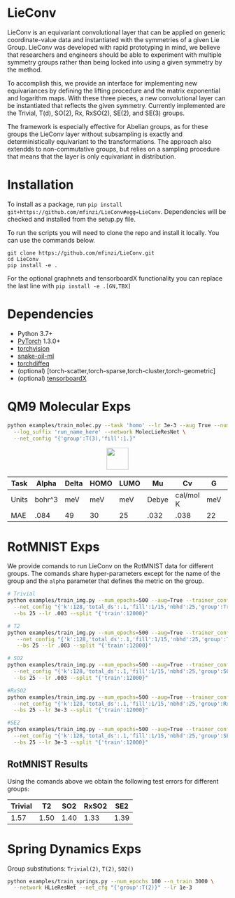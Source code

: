 # LieConv

LieConv is an equivariant convolutional layer that can be applied on generic coordinate-value data and instantiated with the symmetries of a given Lie Group. LieConv was developed with rapid prototyping in mind, we believe that researchers and engineers should be able to experiment with multiple symmetry groups rather than being locked into using a given symmetry by the method.

To accomplish this, we provide an interface for implementing new equivariances by defining the lifting procedure and the matrix exponential and logarithm maps. With these three pieces, a new convolutional layer can be instantiated that reflects the given symmetry. Currently implemented are the Trivial, T(d), SO(2), Rx, RxSO(2), SE(2), and SE(3) groups.

The framework is especially effective for Abelian groups, as for these groups the LieConv layer without subsampling is exactly and deterministically equivariant to the transformations. The approach also extendds to non-commutative groups, but relies on a sampling procedure that means that the layer is only equivariant in distribution.

# Installation
To install as a package, run `pip install git+https://github.com/mfinzi/LieConv#egg=LieConv`. Dependencies will be checked and installed from the setup.py file.

To run the scripts you will need to clone the repo and install it locally. You can use the commands below.
```
git clone https://github.com/mfinzi/LieConv.git
cd LieConv
pip install -e .
```

For the optional graphnets and tensorboardX functionality you can replace the last line with
`pip install -e .[GN,TBX]`

# Dependencies
* Python 3.7+
* [PyTorch](http://pytorch.org/) 1.3.0+
* [torchvision](https://github.com/pytorch/vision/)
* [snake-oil-ml](https://github.com/mfinzi/snake-oil-ml)
* [torchdiffeq](https://github.com/rtqichen/torchdiffeq)
* (optional) [torch-scatter,torch-sparse,torch-cluster,torch-geometric]
* (optional) [tensorboardX](https://github.com/lanpa/tensorboardX)

# QM9 Molecular Exps

```bash
python examples/train_molec.py --task 'homo' --lr 3e-3 --aug True --num_epochs 1000 --num_layers 6 \
  --log_suffix 'run_name_here' --network MolecLieResNet \
  --net_config "{'group':T(3),'fill':1.}"

```
<p align="center">
  <img src="https://user-images.githubusercontent.com/12687085/75298868-9e2a3800-5801-11ea-9b87-b02886d78e95.png" width=50>
</p>

|Task|Alpha|Delta|HOMO|LUMO|Mu|Cv|G|H|R2|U|U0|ZPVE|
|-----|-----|---|---|---|-----|-----|---|---|-----|---|---|---|
|Units|bohr^3|meV|meV|meV|Debye|cal/mol K|meV|meV|bohr^2|meV|meV|meV|
|MAE|.084|49|30|25|.032|.038|22|24|.800|19|19|2.280|

# RotMNIST Exps
We provide comands to run LieConv on the RotMNIST data for different groups. The comands share hyper-parameters except for the name of the group and the `alpha` parameter that defines the metric on the group.

```bash
# Trivial
python examples/train_img.py --num_epochs=500 --aug=True --trainer_config "{'log_suffix':'mnistTrivial'}" \
  --net_config "{'k':128,'total_ds':.1,'fill':1/15,'nbhd':25,'group':Trivial(2)}" \
  --bs 25 --lr .003 --split "{'train':12000}"

# T2
python examples/train_img.py --num_epochs=500 --aug=True --trainer_config "{'log_suffix':'mnistT2'}" \
   --net_config "{'k':128,'total_ds':.1,'fill':1/15,'nbhd':25,'group':T(2)}" \
   --bs 25 --lr .003 --split "{'train':12000}"

# SO2
python examples/train_img.py --num_epochs=500 --aug=True --trainer_config "{'log_suffix':'mnistSO2'}" \
  --net_config "{'k':128,'total_ds':.1,'fill':1/15,'nbhd':25,'group':SO2(.2)}" \
  --bs 25 --lr .003 --split "{'train':12000}"

#RxSO2
python examples/train_img.py --num_epochs=500 --aug=True --trainer_config "{'log_suffix':'mnistRxSO2'}" \
  --net_config "{'k':128,'total_ds':.1,'fill':1/15,'nbhd':25,'group':RxSO2(.3)}" \
  --bs 25 --lr 3e-3 --split "{'train':12000}" 

#SE2
python examples/train_img.py --num_epochs=500 --aug=True --trainer_config "{'log_suffix':'mnistSE2'}" \
  --net_config "{'k':128,'total_ds':.1,'fill':1/15,'nbhd':25,'group':SE:2(.2)}" \
  --bs 25 --lr 3e-3 --split "{'train':12000}" 
```

## RotMNIST Results

Using the comands above we obtain the following test errors for different groups:

| Trivial | T2   | SO2  | RxSO2 | SE2  |
|---------|------|------|-------|------|
| 1.57    | 1.50 | 1.40 | 1.33  | 1.39 |

# Spring Dynamics Exps
Group substitutions: `Trivial(2)`, `T(2)`, `SO2()`
```bash
python examples/train_springs.py --num_epochs 100 --n_train 3000 \
  --network HLieResNet --net_cfg "{'group':T(2)}" --lr 1e-3
```

